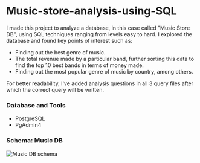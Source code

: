# Music-store-analysis-using-SQL

I made this project to analyze a database, in this case called "Music Store DB", using SQL techniques ranging from levels easy to hard. I explored the database and found key points of interest such as: 
* Finding out the best genre of music.
* The total revenue made by a particular band, further sorting this data to find the top 10 best bands in terms of money made.
* Finding out the most popular genre of music by country, among others.

For better readability, I've added analysis questions in all 3 query files after which the correct query will be written. 

### Database and Tools
* PostgreSQL
* PgAdmin4

### Schema: Music DB
![Music DB schema](https://github.com/iSHAANphaye/Music-store-analysis-using-SQL/assets/75660041/94b5ba9a-a185-4d4b-b6f0-546096bb2c92)
